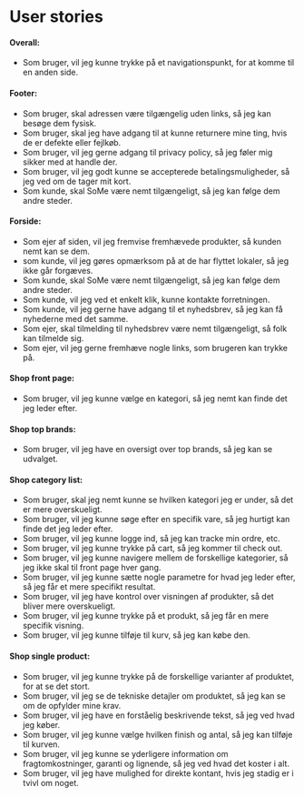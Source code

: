 # User stories

#### Overall: 

- Som bruger, vil jeg kunne trykke på et navigationspunkt, for at komme til en anden side. 

#### Footer: 

- Som bruger, skal adressen være tilgængelig uden links, så jeg kan besøge dem fysisk.
- Som bruger, skal jeg have adgang til at kunne returnere mine ting, hvis de er defekte eller fejlkøb.
- Som bruger, vil jeg gerne adgang til privacy policy, så jeg føler mig sikker med at handle der.
- Som bruger, vil jeg godt kunne se accepterede betalingsmuligheder, så jeg ved om de tager mit kort.
- Som kunde, skal SoMe være nemt tilgængeligt, så jeg kan følge dem andre steder.

#### Forside: 

- Som ejer af siden, vil jeg fremvise fremhævede produkter, så kunden nemt kan se dem.
- som kunde, vil jeg gøres opmærksom på at de har flyttet lokaler, så jeg ikke går forgæves.
- Som kunde, skal SoMe være nemt tilgængeligt, så jeg kan følge dem andre steder.
- Som kunde, vil jeg ved et enkelt klik, kunne kontakte forretningen.
- Som kunde, vil jeg gerne have adgang til et nyhedsbrev, så jeg kan få nyhederne med det samme.
- Som ejer, skal tilmelding til nyhedsbrev være nemt tilgængeligt, så folk kan tilmelde sig.
- Som ejer, vil jeg gerne fremhæve nogle links, som brugeren kan trykke på.

#### Shop front page: 

- Som bruger, vil jeg kunne vælge en kategori, så jeg nemt kan finde det jeg leder efter. 

#### Shop top brands: 

- Som bruger, vil jeg have en oversigt over top brands, så jeg kan se udvalget.

#### Shop category list: 

- Som bruger, skal jeg nemt kunne se hvilken kategori jeg er under, så det er mere overskueligt.
- Som bruger, vil jeg kunne søge efter en specifik vare, så jeg hurtigt kan finde det jeg leder efter.
- Som bruger, vil jeg kunne logge ind, så jeg kan tracke min ordre, etc.
- Som bruger, vil jeg kunne trykke på cart, så jeg kommer til check out.
- Som bruger, vil jeg kunne navigere mellem de forskellige kategorier, så jeg ikke skal til front page hver gang.
- Som bruger, vil jeg kunne sætte nogle parametre for hvad jeg leder efter, så jeg får et mere specifikt resultat.
- Som bruger, vil jeg have kontrol over visningen af produkter, så det bliver mere overskueligt.
- Som bruger, vil jeg kunne trykke på et produkt, så jeg får en mere specifik visning.
- Som bruger, vil jeg kunne tilføje til kurv, så jeg kan købe den.

#### Shop single product: 

- Som bruger, vil jeg kunne trykke på de forskellige varianter af produktet, for at se det stort.
- Som bruger, vil jeg se de tekniske detajler om produktet, så jeg kan se om de opfylder mine krav.
- Som bruger, vil jeg have en forståelig beskrivende tekst, så jeg ved hvad jeg køber.
- Som bruger, vil jeg kunne vælge hvilken finish og antal, så jeg kan tilføje til kurven.
- Som bruger, vil jeg kunne se yderligere information om fragtomkostninger, garanti og lignende, så jeg ved hvad det koster i alt.
- Som bruger, vil jeg have mulighed for direkte kontant, hvis jeg stadig er i tvivl om noget. 

 
